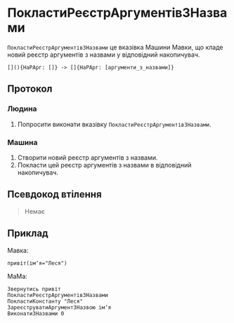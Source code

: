 # ПокластиРеєстрАргументівЗНазвами

`ПокластиРеєстрАргументівЗНазвами` <keyword>це</keyword> вказівка <subject>Машини Мавки</subject>, що кладе новий реєстр
аргументів з назвами у відповідний накопичувач.

```
[](){НаРАрг: []} -> []{НаРАрг: [аргументи_з_назвами]}
```

## Протокол

### Людина

1. Попросити виконати вказівку `ПокластиРеєстрАргументівЗНазвами`.

### Машина

1. Створити новий реєстр аргументів з назвами.
2. Покласти цей реєстр аргументів з назвами в відповідний накопичувач.

## Псевдокод втілення

> Немає

## Приклад

<subject>Мавка</subject>:

```мавка
привіт(імʼя="Леся")
```

<subject>МаМа</subject>:

```мама
Звернутись привіт
ПокластиРеєстрАргументівЗНазвами
ПокластиКонстанту "Леся"
ЗареєструватиАргументЗНазвою імʼя
ВиконатиЗНазвами 0
```